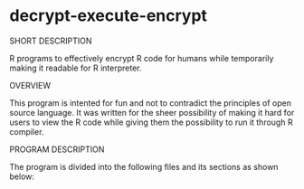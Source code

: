 # decrypt-execute-encrypt

SHORT DESCRIPTION

R programs to effectively encrypt R code for humans while temporarily making it readable for R interpreter.

OVERVIEW 

This program is intented for fun and not to contradict the principles of open source language. It was written for the sheer possibility of making it hard for users to view the R code while giving them the possibility to run it through R compiler. 

PROGRAM DESCRIPTION 

The program is divided into the following files and its sections as shown below:




